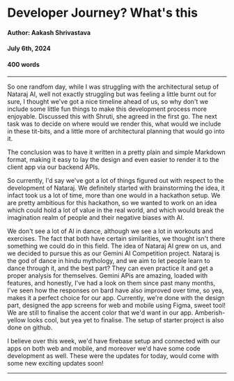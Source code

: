 # Developer Journey? What's this

#### Author: Aakash Shrivastava
#### July 6th, 2024
#### 400 words


---

So one randfom day, while I was struggling with the architectural setup of Nataraj AI, well not exactly struggling but was feeling a little burnt out for sure, I thought we've got a nice timeline ahead of us, so why don't we include some little fun things to make this development process more enjoyable. Discussed this with Shruti, she agreed in the first go. The next task was to decide on where would we render this, what would we include in these tit-bits, and a little more of architectural planning that would go into it.



The conclusion was to have it written in a pretty plain and simple Markdown format, making it easy to lay the design and even easier to render it to the client app via our backend APIs.



So currently, I'd say we've got a lot of things figured out with respect to the development of Nataraj. We definitely started with brainstorming the idea, it infact took us a lot of time, more than one would in a hackathon setup. We are pretty ambitious for this hackathon, so we wanted to work on an idea which could hold a lot of value in the real world, and which would break the imagination realm of people and their negative biases with AI. 



We don't see a lot of AI in dance, although we see a lot in workouts and exercises. The fact that both have certain similarities, we thought isn't there something we could do in this field. The idea of Nataraj AI grew on us, and we decided to pursue this as our Gemini AI Competition project. Nataraj is the god of dance in hindu mythology, and we aim to let people learn to dance through it, and the best part? They can even practice it and get a proper analysis for themselves. Gemini APis are amazing, loaded with features, and honestly, I've had a look on them since past many months, I've seen how the responses on bard have also improved over time, so yea, makes it a perfect choice for our app. Currently, we're done with the design part, designed the app screens for web and mobile using Figma, sweet tool! We are still to finalise the accent color that we'd want in our app. Amberish-yellow looks cool, but yea yet to finalise. The setup of starter project is also done on github.


<!-- ![Alt text](https://firebasestorage.googleapis.com/v0/b/nataraj-ai.appspot.com/o/blogs%2Fblog1.png?alt=media&token=0407b963-0122-4785-a209-6a372d4050e8) -->


I believe over this week, we'd have firebase setup and connected with our apps on both web and mobile, and moreover we'd have some code development as well. These were the updates for today, would come with some new exciting updates soon!

---